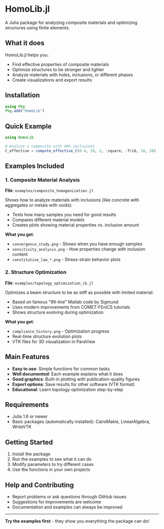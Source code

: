 # HomoLib.jl

A Julia package for analyzing composite materials and optimizing structures using finite elements.

## What it does

HomoLib.jl helps you:
- Find effective properties of composite materials
- Optimize structures to be stronger and lighter
- Analyze materials with holes, inclusions, or different phases
- Create visualizations and export results

## Installation

```julia
using Pkg
Pkg.add("HomoLib")
```

## Quick Example

```julia
using HomoLib

# Analyze a composite with 40% inclusions
C_effective = compute_effective_C(0.4, 10, 2, :square, :Tri6, 10, 20)
```

## Examples Included

### 1. Composite Material Analysis
**File**: `examples/composite_homogenization.jl`

Shows how to analyze materials with inclusions (like concrete with aggregates or metals with voids):
- Tests how many samples you need for good results
- Compares different material models
- Creates plots showing material properties vs. inclusion amount

**What you get**:
- `convergence_study.png` - Shows when you have enough samples
- `sensitivity_analysis.png` - How properties change with inclusion content
- `constitutive_law_*.png` - Stress-strain behavior plots

### 2. Structure Optimization
**File**: `examples/topology_optimization_cb.jl`

Optimizes a beam structure to be as stiff as possible with limited material:
- Based on famous "99-line" Matlab code by Sigmund
- Uses modern improvements from COMET-FEniCS tutorials  
- Shows structure evolving during optimization

**What you get**:
- `compliance_history.png` - Optimization progress
- Real-time structure evolution plots
- VTK files for 3D visualization in ParaView

## Main Features

- **Easy to use**: Simple functions for common tasks
- **Well documented**: Each example explains what it does
- **Good graphics**: Built-in plotting with publication-quality figures
- **Export options**: Save results for other software (VTK format)
- **Educational**: Learn topology optimization step-by-step

## Requirements

- Julia 1.6 or newer
- Basic packages (automatically installed): CairoMakie, LinearAlgebra, WriteVTK

## Getting Started

1. Install the package
2. Run the examples to see what it can do
3. Modify parameters to try different cases
4. Use the functions in your own projects

## Help and Contributing

- Report problems or ask questions through GitHub issues
- Suggestions for improvements are welcome
- Documentation and examples can always be improved

---

**Try the examples first** - they show you everything the package can do!